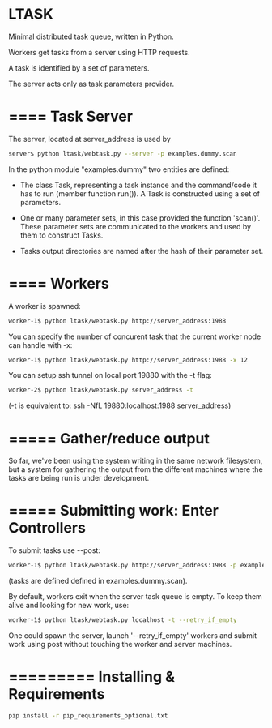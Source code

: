 
LTASK
=========

Minimal distributed task queue, written in Python. 

Workers get tasks from a server using HTTP requests.

A task is identified by a set of parameters.

The server acts only as task parameters provider. 


====
Task Server
====

The server, located at server_address is used by 

```sh
server$ python ltask/webtask.py --server -p examples.dummy.scan 
```

In the python module "examples.dummy" two entities are defined:

- The class Task, representing a task instance and the command/code it has to run (member function run()). A Task is constructed using a set of parameters.

- One or many parameter sets, in this case provided the function 'scan()'. These parameter sets are communicated to the workers and used by them to construct Tasks.

- Tasks output directories are named after the hash of their parameter set.

====
Workers
====

A worker is spawned:

```sh
worker-1$ python ltask/webtask.py http://server_address:1988
```

You can specify the number of concurent task that the current worker node can handle with -x:

```sh
worker-1$ python ltask/webtask.py http://server_address:1988 -x 12
```

You can setup ssh tunnel on local port 19880 with the -t flag:

```sh
worker-2$ python ltask/webtask.py server_address -t
```

(-t is equivalent to: ssh -NfL 19880:localhost:1988 server_address)

=====
Gather/reduce output
=====

So far, we've been using the system writing in the same network filesystem, but a system for gathering the output from the different machines where the tasks are being run is under development.

=====
Submitting work: Enter Controllers
=====

To submit tasks use --post:

```sh
worker-1$ python ltask/webtask.py http://server_address:1988 -p examples.dummy.scan  --post 
```
(tasks are defined defined in examples.dummy.scan).

By default, workers exit when the server task queue is empty. To keep them alive and looking for new work, use: 

```sh
worker-1$ python ltask/webtask.py localhost -t --retry_if_empty
```

One could spawn the server, launch '--retry_if_empty' workers and submit work using post without touching the worker and server machines.

=========
Installing & Requirements
=========
```sh
pip install -r pip_requirements_optional.txt
```
